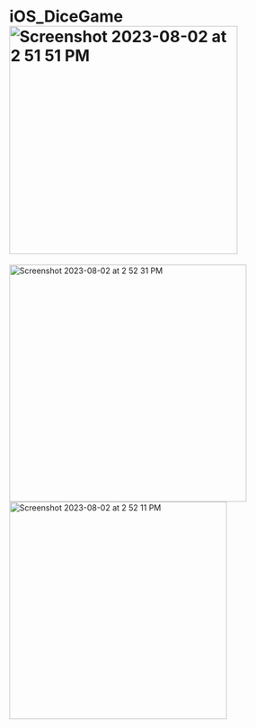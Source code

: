 # iOS_DiceGame<img width="406" alt="Screenshot 2023-08-02 at 2 51 51 PM" src="https://github.com/vaishnavi3421/iOS_DiceGame/assets/83684733/f4d6c8be-4909-4af4-8e02-82398d8ecafe">
<img width="422" alt="Screenshot 2023-08-02 at 2 52 31 PM" src="https://github.com/vaishnavi3421/iOS_DiceGame/assets/83684733/ed59b209-4acf-455c-bab2-6939780f191f">
<img width="387" alt="Screenshot 2023-08-02 at 2 52 11 PM" src="https://github.com/vaishnavi3421/iOS_DiceGame/assets/83684733/cb7928b6-fcfc-4a04-9d1c-bc3e0f5f3db9">
